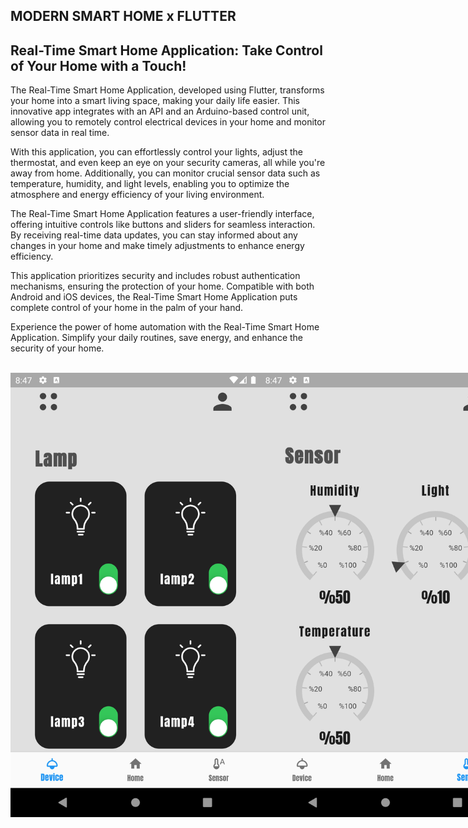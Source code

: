 ## MODERN SMART HOME x FLUTTER

## Real-Time Smart Home Application: Take Control of Your Home with a Touch!

The Real-Time Smart Home Application, developed using Flutter, transforms your home into a smart living space, making your daily life easier. This innovative app integrates with an API and an Arduino-based control unit, allowing you to remotely control electrical devices in your home and monitor sensor data in real time.

With this application, you can effortlessly control your lights, adjust the thermostat, and even keep an eye on your security cameras, all while you're away from home. Additionally, you can monitor crucial sensor data such as temperature, humidity, and light levels, enabling you to optimize the atmosphere and energy efficiency of your living environment.

The Real-Time Smart Home Application features a user-friendly interface, offering intuitive controls like buttons and sliders for seamless interaction. By receiving real-time data updates, you can stay informed about any changes in your home and make timely adjustments to enhance energy efficiency.

This application prioritizes security and includes robust authentication mechanisms, ensuring the protection of your home. Compatible with both Android and iOS devices, the Real-Time Smart Home Application puts complete control of your home in the palm of your hand.

Experience the power of home automation with the Real-Time Smart Home Application. Simplify your daily routines, save energy, and enhance the security of your home.

<br/>
<div style="display: flex;">
  <img src="images/lamp_page.png" alt="Project image" style="width: 400px;">
  <img src="images/sensor_page.png" alt="Project image" style="width:400px;">
</div>
